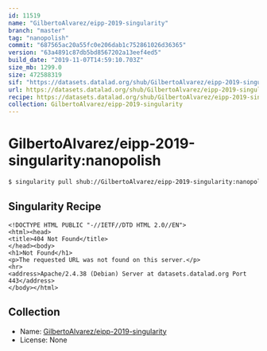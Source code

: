 ```yaml
---
id: 11519
name: "GilbertoAlvarez/eipp-2019-singularity"
branch: "master"
tag: "nanopolish"
commit: "687565ac20a55fc0e206dab1c752861026d36365"
version: "63a4891c87db5bd8567202a13eef4ed5"
build_date: "2019-11-07T14:59:10.703Z"
size_mb: 1299.0
size: 472588319
sif: "https://datasets.datalad.org/shub/GilbertoAlvarez/eipp-2019-singularity/nanopolish/2019-11-07-687565ac-63a4891c/63a4891c87db5bd8567202a13eef4ed5.sif"
url: https://datasets.datalad.org/shub/GilbertoAlvarez/eipp-2019-singularity/nanopolish/2019-11-07-687565ac-63a4891c/
recipe: https://datasets.datalad.org/shub/GilbertoAlvarez/eipp-2019-singularity/nanopolish/2019-11-07-687565ac-63a4891c/Singularity
collection: GilbertoAlvarez/eipp-2019-singularity
---
```


# GilbertoAlvarez/eipp-2019-singularity:nanopolish

```bash
$ singularity pull shub://GilbertoAlvarez/eipp-2019-singularity:nanopolish
```

## Singularity Recipe

```singularity
<!DOCTYPE HTML PUBLIC "-//IETF//DTD HTML 2.0//EN">
<html><head>
<title>404 Not Found</title>
</head><body>
<h1>Not Found</h1>
<p>The requested URL was not found on this server.</p>
<hr>
<address>Apache/2.4.38 (Debian) Server at datasets.datalad.org Port 443</address>
</body></html>
```

## Collection

 - Name: [GilbertoAlvarez/eipp-2019-singularity](https://github.com/GilbertoAlvarez/eipp-2019-singularity)
 - License: None

